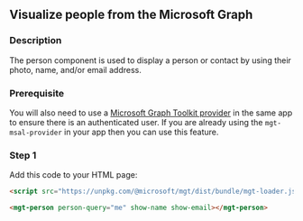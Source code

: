 <div id="headerDiv">

## Visualize people from the Microsoft Graph


</div>

<div id="contentContainer">
<div id="leftSide">
  
### Description
The person component is used to display a person or contact by using their photo, name, and/or email address.

### Prerequisite
You will also need to use a [Microsoft Graph Toolkit provider](https://docs.microsoft.com/en-us/graph/toolkit/providers/msal) in the same app to ensure there is an authenticated user. If you are already using the `mgt-msal-provider` in your app then you can use this feature.


</div>

<div id="rightSide">

### Step 1

Add this code to your HTML page: 

<div class="codeBlockHeader">
  <copy-button codeurl="https://raw.githubusercontent.com/pwa-builder/pwabuilder-snippits/demo/src/graphPerson/graphPerson.html">
  </copy-button>
</div>

<div class="codeBlock">
 
```html
<script src="https://unpkg.com/@microsoft/mgt/dist/bundle/mgt-loader.js"></script>

<mgt-person person-query="me" show-name show-email></mgt-person>
```

</div>


</div>

